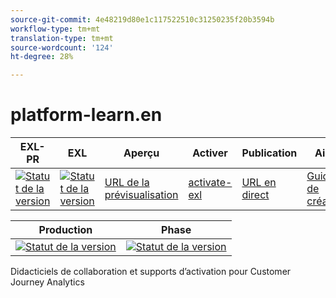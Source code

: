 ```yaml
---
source-git-commit: 4e48219d80e1c117522510c31250235f20b3594b
workflow-type: tm+mt
translation-type: tm+mt
source-wordcount: '124'
ht-degree: 28%

---
```

# platform-learn.en

| EXL-PR | EXL | Aperçu | Activer | Publication | Aide |
|--- |--- |--- |--- |--- |--- |
| [![Statut de la version](https://docs.ci.corp.adobe.com/view/exl-pr/job/customer-journey-analytics-learn.en_pr-exl/badge/icon)](https://docs.ci.corp.adobe.com/view/exl-pr/job/customer-journey-analytics-learn.en_pr-exl/lastBuild/) | [![Statut de la version](https://docs.ci.corp.adobe.com/view/exl-pr/job/customer-journey-analytics-learn.en_exl/lastBuild/badge/icon)](https://docs.ci.corp.adobe.com/view/exl-pr/job/customer-journey-analytics-learn.en_exl/lastBuild/lastBuild) | [URL de la prévisualisation](https://experienceleague.corp.adobe.com/docs/customer-journey-analytics-learn/tutorials/overview.html?lang=en) | [activate-exl](https://docs.ci.corp.adobe.com/job/activate-exl/build/) | [URL en direct](https://experienceleague.adobe.com/docs/customer-journey-analytics-learn/tutorials/overview.html?lang=en) | [Guide de création](https://experienceleague.adobe.com/docs/authoring-guide-exl/using/home.html?lang=en) |

| Production | Phase |
|---|---|
| [![Statut de la version](https://docs.ci.corp.adobe.com/job/customer-journey-analytics-learn.en_production/badge/icon)](https://docs.ci.corp.adobe.com/job/customer-journey-analytics-learn.en_production/lastBuild) | [![Statut de la version](https://docs.ci.corp.adobe.com/job/customer-journey-analytics-learn.en_stage/badge/icon)](https://docs.ci.corp.adobe.com/job/customer-journey-analytics-learn.en_stage/lastBuild) |

Didacticiels de collaboration et supports d’activation pour Customer Journey Analytics

